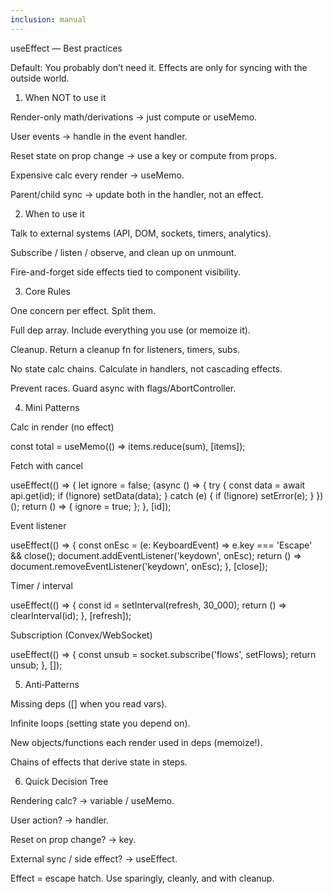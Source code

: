 ```yaml
---
inclusion: manual
---
```


useEffect — Best practices

Default: You probably don’t need it. Effects are only for syncing with the outside world.

1. When NOT to use it

Render-only math/derivations → just compute or useMemo.

User events → handle in the event handler.

Reset state on prop change → use a key or compute from props.

Expensive calc every render → useMemo.

Parent/child sync → update both in the handler, not an effect.

2. When to use it

Talk to external systems (API, DOM, sockets, timers, analytics).

Subscribe / listen / observe, and clean up on unmount.

Fire-and-forget side effects tied to component visibility.

3. Core Rules

One concern per effect. Split them.

Full dep array. Include everything you use (or memoize it).

Cleanup. Return a cleanup fn for listeners, timers, subs.

No state calc chains. Calculate in handlers, not cascading effects.

Prevent races. Guard async with flags/AbortController.

4. Mini Patterns

Calc in render (no effect)

const total = useMemo(() => items.reduce(sum), [items]);

Fetch with cancel

useEffect(() => {
  let ignore = false;
  (async () => {
    try {
      const data = await api.get(id);
      if (!ignore) setData(data);
    } catch (e) { if (!ignore) setError(e); }
  })();
  return () => { ignore = true; };
}, [id]);

Event listener

useEffect(() => {
  const onEsc = (e: KeyboardEvent) => e.key === 'Escape' && close();
  document.addEventListener('keydown', onEsc);
  return () => document.removeEventListener('keydown', onEsc);
}, [close]);

Timer / interval

useEffect(() => {
  const id = setInterval(refresh, 30_000);
  return () => clearInterval(id);
}, [refresh]);

Subscription (Convex/WebSocket)

useEffect(() => {
  const unsub = socket.subscribe('flows', setFlows);
  return unsub;
}, []);

5. Anti‑Patterns

Missing deps ([] when you read vars).

Infinite loops (setting state you depend on).

New objects/functions each render used in deps (memoize!).

Chains of effects that derive state in steps.

6. Quick Decision Tree

Rendering calc? → variable / useMemo.

User action? → handler.

Reset on prop change? → key.

External sync / side effect? → useEffect.


Effect = escape hatch. Use sparingly, cleanly, and with cleanup.